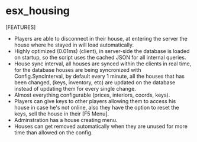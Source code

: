 # esx_housing

[FEATURES]
- Players are able to disconnect in their house, at entering the server the house where he stayed in will load automatically.
- Highly optimized (0.01ms) (client), in server-side the database is loaded on startup, so the script uses the cached JSON for all internal queries.
- House sync interval, all houses are synced within the clients in real time, for the database houses are being syncronized with Config.SyncInterval, by default every 1 minute, all the houses that
has been changed, (keys, inventory, etc) are updated on the database instead of updating them for every single change.
- Almost everything configurable (prices, interiors, coords, keys).
- Players can give keys to other players allowing them to access his house in case he's not online, also they have the option to reset the keys, sell the house in their [F5 Menu].
- Adminstration has a house creating menu.
- Houses can get removed automatically when they are unused for more time than allowed on the config.
